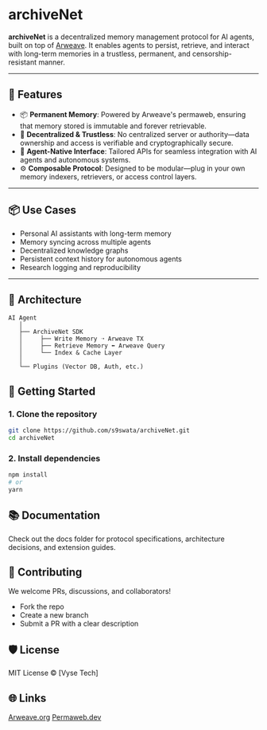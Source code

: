 # archiveNet

**archiveNet** is a decentralized memory management protocol for AI agents, built on top of [Arweave](https://www.arweave.org/). It enables agents to persist, retrieve, and interact with long-term memories in a trustless, permanent, and censorship-resistant manner.

---

## 🚀 Features

- 📦 **Permanent Memory**: Powered by Arweave's permaweb, ensuring that memory stored is immutable and forever retrievable.
- 🔐 **Decentralized & Trustless**: No centralized server or authority—data ownership and access is verifiable and cryptographically secure.
- 🧠 **Agent-Native Interface**: Tailored APIs for seamless integration with AI agents and autonomous systems.
- ⚙️ **Composable Protocol**: Designed to be modular—plug in your own memory indexers, retrievers, or access control layers.

---

## 📦 Use Cases

- Personal AI assistants with long-term memory
- Memory syncing across multiple agents
- Decentralized knowledge graphs
- Persistent context history for autonomous agents
- Research logging and reproducibility

---

## 🔧 Architecture

```text
AI Agent
   │
   ├── ArchiveNet SDK
   │     ├── Write Memory ➝ Arweave TX
   │     ├── Retrieve Memory ⬅ Arweave Query
   │     └── Index & Cache Layer
   │
   └── Plugins (Vector DB, Auth, etc.)
```

## 📖 Getting Started

### 1. Clone the repository
```bash
git clone https://github.com/s9swata/archiveNet.git
cd archiveNet
```

### 2. Install dependencies
```bash
npm install
# or
yarn
```

## 📚 Documentation

Check out the docs folder for protocol specifications, architecture decisions, and extension guides.

## 🤝 Contributing
We welcome PRs, discussions, and collaborators!

- Fork the repo
- Create a new branch
- Submit a PR with a clear description

## 🛡 License

MIT License © [Vyse Tech]

## 🌐 Links

[Arweave.org](https://www.arweave.org/)
[Permaweb.dev](https://www.permaweb.dev/)
